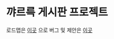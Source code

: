 # 꺄르륵 게시판 프로젝트

로드맵은 [이곳](https://github.com/ziponia/ggarr/projects/1) 으로
버그 및 제안은 [이곳](https://github.com/ziponia/ggarr/issues) 
